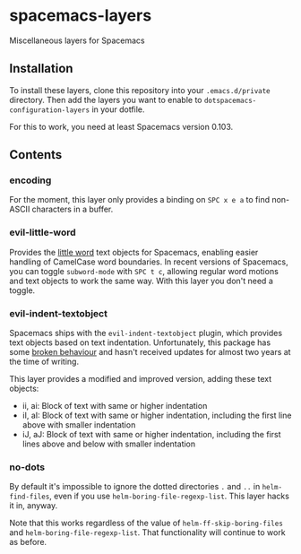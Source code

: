 # spacemacs-layers

Miscellaneous layers for Spacemacs

## Installation
To install these layers, clone this repository into your `.emacs.d/private`
directory. Then add the layers you want to enable to
`dotspacemacs-configuration-layers` in your dotfile.

For this to work, you need at least Spacemacs version 0.103.

## Contents

### encoding

For the moment, this layer only provides a binding on `SPC x e a` to find
non-ASCII characters in a buffer.

### evil-little-word

Provides the [little word](https://github.com/tarao/evil-plugins) text objects
for Spacemacs, enabling easier handling of CamelCase word boundaries. In recent
versions of Spacemacs, you can toggle `subword-mode` with `SPC t c`, allowing
regular word motions and text objects to work the same way. With this layer you
don't need a toggle.

### evil-indent-textobject

Spacemacs ships with the `evil-indent-textobject` plugin, which provides text
objects based on text indentation. Unfortunately, this package has some
[broken behaviour](https://github.com/cofi/evil-indent-textobject/issues/1) and
hasn't received updates for almost two years at the time of writing.

This layer provides a modified and improved version, adding these text objects:

- ii, ai: Block of text with same or higher indentation
- iI, aI: Block of text with same or higher indentation, including the first
  line above with smaller indentation
- iJ, aJ: Block of text with same or higher indentation, including the first
  lines above and below with smaller indentation

### no-dots

By default it's impossible to ignore the dotted directories `.` and `..` in
`helm-find-files`, even if you use `helm-boring-file-regexp-list`. This layer
hacks it in, anyway.

Note that this works regardless of the value of `helm-ff-skip-boring-files` and
`helm-boring-file-regexp-list`. That functionality will continue to work as
before.
